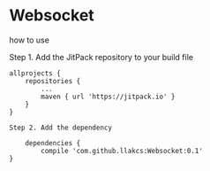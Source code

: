 # Websocket

how to use

Step 1. Add the JitPack repository to your build file

	allprojects {
		repositories {
			...
			maven { url 'https://jitpack.io' }
		}
	}
	
	Step 2. Add the dependency
	
		dependencies {
	        compile 'com.github.llakcs:Websocket:0.1'
	}

